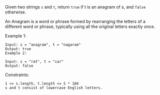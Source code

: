 Given two strings ```s``` and ```t```, return ```true``` if t is an anagram of s, and ```false``` otherwise.

An Anagram is a word or phrase formed by rearranging the letters of a different word or phrase, typically using all the original letters exactly once.



Example 1:
```
Input: s = "anagram", t = "nagaram"
Output: true
Example 2:

Input: s = "rat", t = "car"
Output: false
```

Constraints:
```
1 <= s.length, t.length <= 5 * 104
s and t consist of lowercase English letters.
 ```

